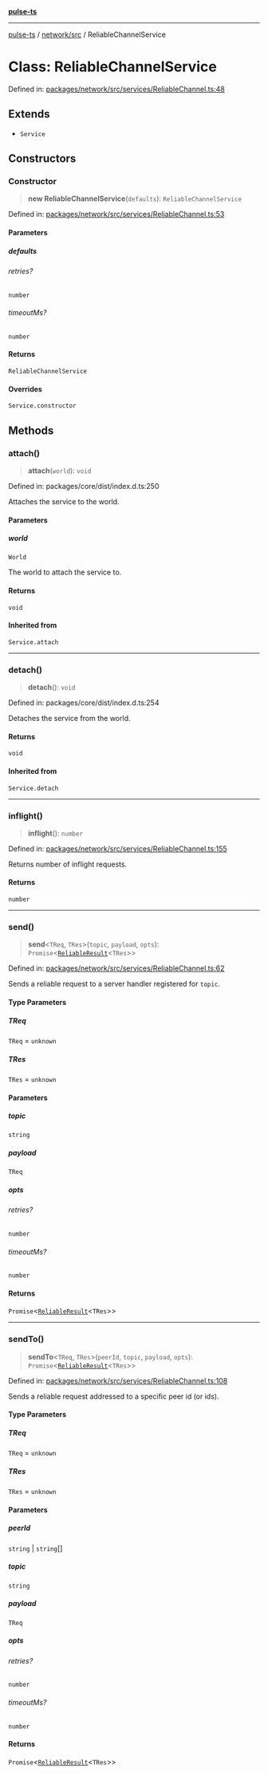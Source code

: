 [**pulse-ts**](../../../README.md)

***

[pulse-ts](../../../README.md) / [network/src](../README.md) / ReliableChannelService

# Class: ReliableChannelService

Defined in: [packages/network/src/services/ReliableChannel.ts:48](https://github.com/jlehett/pulse-ts/blob/b287bc18de1bbb78a8cc43f602a646e458610bc3/packages/network/src/services/ReliableChannel.ts#L48)

## Extends

- `Service`

## Constructors

### Constructor

> **new ReliableChannelService**(`defaults`): `ReliableChannelService`

Defined in: [packages/network/src/services/ReliableChannel.ts:53](https://github.com/jlehett/pulse-ts/blob/b287bc18de1bbb78a8cc43f602a646e458610bc3/packages/network/src/services/ReliableChannel.ts#L53)

#### Parameters

##### defaults

###### retries?

`number`

###### timeoutMs?

`number`

#### Returns

`ReliableChannelService`

#### Overrides

`Service.constructor`

## Methods

### attach()

> **attach**(`world`): `void`

Defined in: packages/core/dist/index.d.ts:250

Attaches the service to the world.

#### Parameters

##### world

`World`

The world to attach the service to.

#### Returns

`void`

#### Inherited from

`Service.attach`

***

### detach()

> **detach**(): `void`

Defined in: packages/core/dist/index.d.ts:254

Detaches the service from the world.

#### Returns

`void`

#### Inherited from

`Service.detach`

***

### inflight()

> **inflight**(): `number`

Defined in: [packages/network/src/services/ReliableChannel.ts:155](https://github.com/jlehett/pulse-ts/blob/b287bc18de1bbb78a8cc43f602a646e458610bc3/packages/network/src/services/ReliableChannel.ts#L155)

Returns number of inflight requests.

#### Returns

`number`

***

### send()

> **send**\<`TReq`, `TRes`\>(`topic`, `payload`, `opts`): `Promise`\<[`ReliableResult`](../interfaces/ReliableResult.md)\<`TRes`\>\>

Defined in: [packages/network/src/services/ReliableChannel.ts:62](https://github.com/jlehett/pulse-ts/blob/b287bc18de1bbb78a8cc43f602a646e458610bc3/packages/network/src/services/ReliableChannel.ts#L62)

Sends a reliable request to a server handler registered for `topic`.

#### Type Parameters

##### TReq

`TReq` = `unknown`

##### TRes

`TRes` = `unknown`

#### Parameters

##### topic

`string`

##### payload

`TReq`

##### opts

###### retries?

`number`

###### timeoutMs?

`number`

#### Returns

`Promise`\<[`ReliableResult`](../interfaces/ReliableResult.md)\<`TRes`\>\>

***

### sendTo()

> **sendTo**\<`TReq`, `TRes`\>(`peerId`, `topic`, `payload`, `opts`): `Promise`\<[`ReliableResult`](../interfaces/ReliableResult.md)\<`TRes`\>\>

Defined in: [packages/network/src/services/ReliableChannel.ts:108](https://github.com/jlehett/pulse-ts/blob/b287bc18de1bbb78a8cc43f602a646e458610bc3/packages/network/src/services/ReliableChannel.ts#L108)

Sends a reliable request addressed to a specific peer id (or ids).

#### Type Parameters

##### TReq

`TReq` = `unknown`

##### TRes

`TRes` = `unknown`

#### Parameters

##### peerId

`string` | `string`[]

##### topic

`string`

##### payload

`TReq`

##### opts

###### retries?

`number`

###### timeoutMs?

`number`

#### Returns

`Promise`\<[`ReliableResult`](../interfaces/ReliableResult.md)\<`TRes`\>\>
